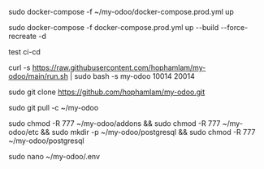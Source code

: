 sudo docker-compose -f ~/my-odoo/docker-compose.prod.yml up 

sudo docker-compose -f docker-compose.prod.yml up --build --force-recreate -d

test ci-cd

curl -s https://raw.githubusercontent.com/hophamlam/my-odoo/main/run.sh | sudo bash -s my-odoo 10014 20014

sudo git clone https://github.com/hophamlam/my-odoo.git

sudo git pull -c ~/my-odoo

sudo chmod -R 777 ~/my-odoo/addons && sudo chmod -R 777 ~/my-odoo/etc && sudo mkdir -p ~/my-odoo/postgresql && sudo chmod -R 777 ~/my-odoo/postgresql

sudo nano ~/my-odoo/.env
